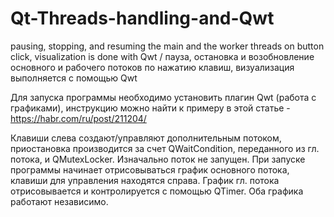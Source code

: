 # Qt-Threads-handling-and-Qwt
pausing, stopping, and resuming the main and the worker threads on button click, visualization is done with Qwt / пауза, остановка и возобновление основного и рабочего потоков по нажатию клавиш, визуализация выполняется с помощью Qwt


Для запуска программы необходимо установить плагин Qwt (работа с графиками), инструкцию можно найти к примеру в этой статье - https://habr.com/ru/post/211204/

Клавиши слева создают/управляют дополнительным потоком, приостановка производится за счет QWaitCondition, переданного из гл. потока, и QMutexLocker. Изначально поток не запущен.
При запуске программы начинает отрисовываться график основного потока, клавиши для управления находятся справа. График гл. потока отрисовывается и контролируется с помощью QTimer.
Оба графика работают независимо.
